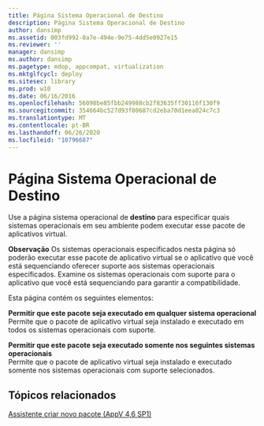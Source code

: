 ```yaml
---
title: Página Sistema Operacional de Destino
description: Página Sistema Operacional de Destino
author: dansimp
ms.assetid: 003fd992-0a7e-494e-9e75-4dd5e0927e15
ms.reviewer: ''
manager: dansimp
ms.author: dansimp
ms.pagetype: mdop, appcompat, virtualization
ms.mktglfcycl: deploy
ms.sitesec: library
ms.prod: w10
ms.date: 06/16/2016
ms.openlocfilehash: 56098be85fbb249988cb2f83635ff30116f130f9
ms.sourcegitcommit: 354664bc527d93f80687cd2eba70d1eea024c7c3
ms.translationtype: MT
ms.contentlocale: pt-BR
ms.lasthandoff: 06/26/2020
ms.locfileid: "10796687"
---
```

# Página Sistema Operacional de Destino


Use a página sistema operacional de **destino** para especificar quais sistemas operacionais em seu ambiente podem executar esse pacote de aplicativos virtual.

**Observação**  Os sistemas operacionais especificados nesta página só poderão executar esse pacote de aplicativo virtual se o aplicativo que você está sequenciando oferecer suporte aos sistemas operacionais especificados. Examine os sistemas operacionais com suporte para o aplicativo que você está sequenciando para garantir a compatibilidade.

 

Esta página contém os seguintes elementos:

<a href="" id="allow-this-package-to-run-on-any-operating-system"></a>**Permitir que este pacote seja executado em qualquer sistema operacional**  
Permite que o pacote de aplicativo virtual seja instalado e executado em todos os sistemas operacionais com suporte.

<a href="" id="allow-this-package-to-only-run-on-the-following-operating-systems"></a>**Permitir que este pacote seja executado somente nos seguintes sistemas operacionais**  
Permite que o pacote de aplicativo virtual seja instalado e executado somente nos sistemas operacionais com suporte selecionados.

## Tópicos relacionados


[Assistente criar novo pacote (AppV 4,6 SP1)](create-new-package-wizard---appv-46-sp1-.md)

 

 





